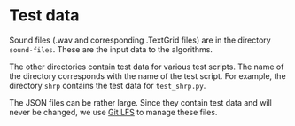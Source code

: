 Test data
=========

Sound files (.wav and corresponding .TextGrid files) are in the directory
`sound-files`.  These are the input data to the algorithms.

The other directories contain test data for various test scripts.  The name of
the directory corresponds with the name of the test script.  For example, the
directory `shrp` contains the test data for `test_shrp.py`.

The JSON files can be rather large.  Since they contain test data and will
never be changed, we use [Git LFS](https://git-lfs.github.com/) to manage these
files.
